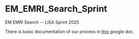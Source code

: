 # EM_EMRI_Search_Sprint
EM EMRI Search -- LISA Sprint 2025



There is basic documentation of our process in [this]([url](https://docs.google.com/document/d/1DpVb48rjCU_Y3YKRL2Jk2Yh73YadVKB0xB9UpdV7dd0/edit?usp=sharing)) google doc.  

